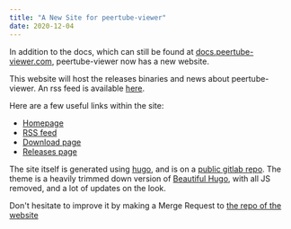 ```yaml
---
title: "A New Site for peertube-viewer"
date: 2020-12-04
---
```


In addition to the docs, which can still be found at [docs.peertube-viewer.com](https://docs.peertube-viewer.com), peertube-viewer now has a new website.

This website will host the releases binaries and news about peertube-viewer. An rss feed is available [here](/posts/index.xml).

Here are a few useful links within the site:

- [Homepage](/)
- [RSS feed](/posts/index.xml)
- [Download page](/download)
- [Releases page](/releases)

The site itself is generated using [hugo](https://gohugo.io/), and is on a [public gitlab repo](https://gitlab.com/peertube-viewer/peertube-viewer-website).
The theme is a heavily trimmed down version of [Beautiful Hugo](https://github.com/halogenica/beautifulhugo), with all JS removed, and a lot of updates on the look.

Don't hesitate to improve it by making a Merge Request to [the repo of the website](https://gitlab.com/peertube-viewer/peertube-viewer-websithttps://gitlab.com/peertube-viewer/peertube-viewer-website)
